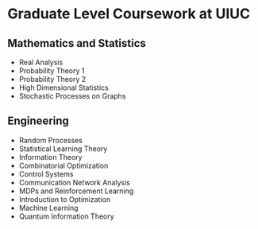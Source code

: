 # Graduate Level Coursework at UIUC

## Mathematics and Statistics
* Real Analysis
* Probability Theory 1
* Probability Theory 2
* High Dimensional Statistics
* Stochastic Processes on Graphs

## Engineering 
* Random Processes
* Statistical Learning Theory
* Information Theory
* Combinatorial Optimization
* Control Systems
* Communication Network Analysis
* MDPs and Reinforcement Learning
* Introduction to Optimization
* Machine Learning
* Quantum Information Theory
